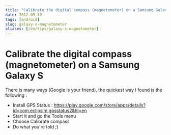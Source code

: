 ```yaml
---
title: "Calibrate the digital compass (magnetometer) on a Samsung Galaxy S"
date: 2012-09-10
tags: [android]
slug: galaxy-s-magnetometer
aliases: [/en/tips/galaxy-s-magnetometer]
---
```

# Calibrate the digital compass (magnetometer) on a Samsung Galaxy S

There is many ways (Google is your friend), the quickest way I found is the following :

*	Install GPS Status : https://play.google.com/store/apps/details?id=com.eclipsim.gpsstatus2&hl=en
*	Start it and go the Tools menu
*	Choose Calibrate compass
*	Do what you're told ;)



